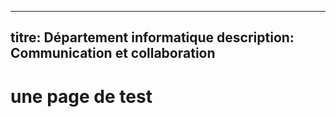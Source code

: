---
titre: Département informatique
description: Communication et collaboration
----

# une page de test
